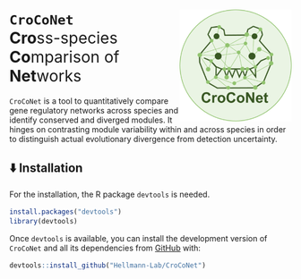 
<!-- README.md is generated from README.Rmd. Please edit that file -->

# `CroCoNet` <img src="vignettes/CroCoNet_logo.png" align="right" width="200" /> <br/> Cro<span style="font-weight:normal">ss-species</span> <br/> Co<span style="font-weight:normal">mparison of</span> <br/> Net<span style="font-weight:normal">works</span>

`CroCoNet` is a tool to quantitatively compare gene regulatory networks
across species and identify conserved and diverged modules. It hinges on
contrasting module variability within and across species in order to
distinguish actual evolutionary divergence from detection uncertainty.

## :arrow_down: Installation

For the installation, the R package `devtools` is needed.

``` r
install.packages("devtools")
library(devtools)
```

Once `devtools` is available, you can install the development version of
`CroCoNet` and all its dependencies from [GitHub](https://github.com/)
with:

``` r
devtools::install_github("Hellmann-Lab/CroCoNet")
```
